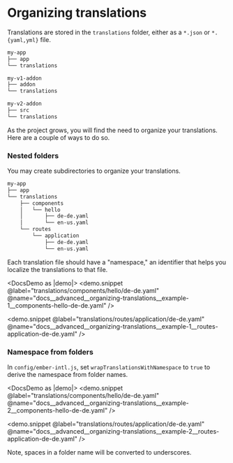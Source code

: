 # Organizing translations

Translations are stored in the `translations` folder, either as a `*.json` or `*.{yaml,yml}` file.

```sh
my-app
├── app
└── translations
```

```sh
my-v1-addon
├── addon
└── translations
```

```sh
my-v2-addon
├── src
└── translations
```

As the project grows, you will find the need to organize your translations. Here are a couple of ways to do so.


### Nested folders

You may create subdirectories to organize your translations.

```sh
my-app
├── app
└── translations
    ├── components
    │   └── hello
    │       ├── de-de.yaml
    │       └── en-us.yaml
    └── routes
        └── application
            ├── de-de.yaml
            └── en-us.yaml
```

Each translation file should have a "namespace," an identifier that helps you localize the translations to that file.

<DocsDemo as |demo|>
  <demo.snippet
    @label="translations/components/hello/de-de.yaml"
    @name="docs__advanced__organizing-translations__example-1__components-hello-de-de.yaml"
  />

  <demo.snippet
    @label="translations/routes/application/de-de.yaml"
    @name="docs__advanced__organizing-translations__example-1__routes-application-de-de.yaml"
  />
</DocsDemo>


### Namespace from folders

In `config/ember-intl.js`, set `wrapTranslationsWithNamespace` to `true` to derive the namespace from folder names.

<DocsDemo as |demo|>
  <demo.snippet
    @label="translations/components/hello/de-de.yaml"
    @name="docs__advanced__organizing-translations__example-2__components-hello-de-de.yaml"
  />

  <demo.snippet
    @label="translations/routes/application/de-de.yaml"
    @name="docs__advanced__organizing-translations__example-2__routes-application-de-de.yaml"
  />
</DocsDemo>

Note, spaces in a folder name will be converted to underscores.
